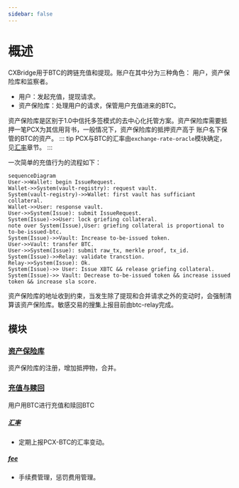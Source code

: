 ```yaml
---
sidebar: false
---
```

# 概述

CXBridge用于BTC的跨链充值和提现。账户在其中分为三种角色： 用户，资产保险库和监察者。
- 用户：发起充值，提现请求。
- 资产保险库：处理用户的请求，保管用户充值进来的BTC。

资产保险库是区别于1.0中信托多签模式的去中心化托管方案。资产保险库需要抵押一笔PCX为其信用背书，一般情况下，资产保险库的抵押资产高于
账户名下保管的BTC的资产。
::: tip
PCX与BTC的汇率由`exchange-rate-oracle`模块确定，见[汇率](exchange-rate#设置汇率)章节。
:::

一次简单的充值行为的流程如下：
```mermaid
sequenceDiagram
User->>Wallet: begin IssueRequest.
Wallet->>System(vault-registry): request vault.
System(vault-registry)->>Wallet: first vault has sufficiant collateral. 
Wallet->>User: response vault. 
User->>System(Issue): submit IssueRequest.
System(Issue)->>User: lock griefing collateral.
note over System(Issue),User: griefing collateral is proportional to to-be-issued-btc.
System(Issue)->>Vault: Increase to-be-issued token.
User->>Vault: transfer BTC.
User->>System(Issue): submit raw_tx, merkle proof, tx_id.
System(Issue)->>Relay: validate trancstion.
Relay->>System(Issue): Ok.
System(Issue)->> User: Issue XBTC && release griefing collateral.
System(Issue)->> Vault: Decrease to-be-issued token && increase issued token && increase sla score.
```
资产保险库的地址收到约束，当发生除了提现和合并请求之外的变动时，会强制清算该资产保险库。敏感交易的搜集上报目前由btc-relay完成。

## 模块

### [资产保险库](vault)
资产保险库的注册，增加抵押物，合并。

### [充值与赎回](IssueAndRedeem)
用户用BTC进行充值和赎回BTC

##### [汇率](exchange-rate)
   - 定期上报PCX-BTC的汇率变动。

##### [fee](fee)
   - 手续费管理，惩罚费用管理。



